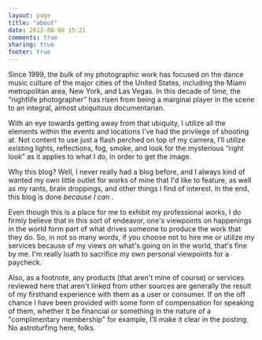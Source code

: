```yaml
---
layout: page
title: "about"
date: 2012-08-08 15:21
comments: true
sharing: true
footer: true
---
```

Since 1999, the bulk of my photographic work has focused on the dance music culture of the major cities of the United States, including the Miami metropolitan area, New York, and Las Vegas. In this decade of time, the “nightlife photographer” has risen from being a marginal player in the scene to an integral, almost ubiquitous documentarian.

With an eye towards getting away from that ubiquity, I utilize all the elements within the events and locations I’ve had the privilege of shooting at. Not content to use just a flash perched on top of my camera, I’ll utilize existing lights, reflections, fog, smoke, and look for the mysterious “right look” as it applies to what I do, in order to get the image.

Why this blog? Well, I never really had a blog before, and I always kind of wanted my own little outlet for works of mine that I'd like to feature, as well as my rants, brain droppings, and other things I find of interest. In the end, this blog is done *because I can* .

Even though this is a place for me to exhibit my professional works, I do firmly believe that in this sort of endeavor, one's viewpoints on happenings in the world form part of what drives someone to produce the work that they do. So, in not so many words, if you choose not to hire me or utilize my services because of my views on what's going on in the world, that's fine by me. I'm really loath to sacrifice my own personal viewpoints for a paycheck.

Also, as a footnote, any products (that aren't mine of course) or services reviewed here that aren't linked from other sources are generally the result of my firsthand experience with them as a user or consumer. If on the off chance I have been provided with some form of compensation for speaking of them, whether it be financial or something in the nature of a "complimentary membership" for example, I'll make it clear in the posting. No astroturfing here, folks. 


